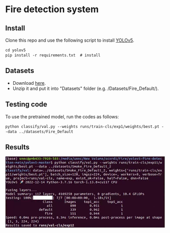 # Fire detection system

## Install
Clone this repo and use the following script to install [YOLOv5](https://github.com/ultralytics/yolov5.git).
```
cd yolov5
pip install -r requirements.txt  # install
```

## Datasets
- Download [here](https://drive.google.com/file/d/1L2HsROH0Zt_0wJC21cEC-92CVxE0T_k-/view?usp=sharing).
- Unzip it and put it into "Datasets" folder (e.g. /Datasets/Fire_Default/).

## Testing code
To use the pretrained model, run the codes as follows:
```console
python classify/val.py --weights runs/train-cls/exp1/weights/best.pt --data ../datasets/Fire_Default

```

## Results
![Results](https://github.com/drx770/fire_detection/blob/main/result.png)

